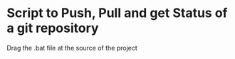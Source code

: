 # Script to Push, Pull and get Status of a git repository
Drag the .bat file at the source of the project
